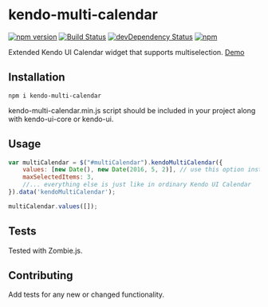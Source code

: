 kendo-multi-calendar
=========
[![npm version](https://badge.fury.io/js/kendo-multi-calendar.svg)](https://badge.fury.io/js/kendo-multi-calendar)
[![Build Status](https://travis-ci.org/iyegoroff/kendo-multi-calendar.svg?branch=master)](https://travis-ci.org/iyegoroff/kendo-multi-calendar)
[![devDependency Status](https://david-dm.org/iyegoroff/kendo-multi-calendar/dev-status.svg)](https://david-dm.org/iyegoroff/kendo-multi-calendar#info=devDependencies)
[![npm](https://img.shields.io/npm/l/express.svg)](https://www.npmjs.com/package/kendo-multi-calendar)

Extended Kendo UI Calendar widget that supports multiselection. [Demo](http://iyegoroff.github.io/kendo-multi-calendar/)

## Installation

`npm i kendo-multi-calendar`

kendo-multi-calendar.min.js script should be included in your project along with kendo-ui-core or kendo-ui.

## Usage

```javascript
var multiCalendar = $("#multiCalendar").kendoMultiCalendar({
    values: [new Date(), new Date(2016, 5, 2)], // use this option instead of 'value'
    maxSelectedItems: 3,
    //... everything else is just like in ordinary Kendo UI Calendar
}).data('kendoMultiCalendar');

multiCalendar.values([]);
```

## Tests

Tested with Zombie.js.

## Contributing

Add tests for any new or changed functionality.
